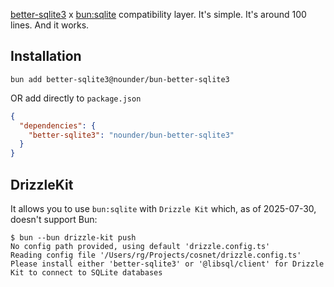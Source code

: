 [better-sqlite3](https://github.com/WiseLibs/better-sqlite3) x [bun:sqlite](https://bun.com/docs/api/sqlite) compatibility layer.
It's simple. It's around 100 lines. And it works.

## Installation

```
bun add better-sqlite3@nounder/bun-better-sqlite3
```

OR add directly to `package.json`

```json
{
  "dependencies": {
    "better-sqlite3": "nounder/bun-better-sqlite3"
  }
}
```

## DrizzleKit

It allows you to use `bun:sqlite` with `Drizzle Kit` which, as of 2025-07-30, doesn't support Bun:

```
$ bun --bun drizzle-kit push
No config path provided, using default 'drizzle.config.ts'
Reading config file '/Users/rg/Projects/cosnet/drizzle.config.ts'
Please install either 'better-sqlite3' or '@libsql/client' for Drizzle Kit to connect to SQLite databases
```
